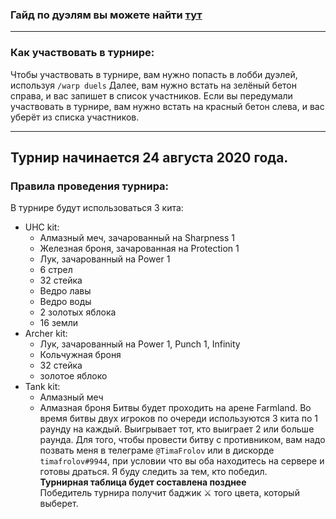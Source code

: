 ### Гайд по дуэлям вы можете найти **[тут](https://github.com/danklandclub/ws-api/blob/master/duels.md)**
***
### Как участвовать в турнире:
Чтобы участвовать в турнире, вам нужно попасть в лобби дуэлей, используя `/warp duels`
Далее, вам нужно встать на зелёный бетон справа, и вас запишет в список участников.
Если вы передумали участвовать в турнире, вам нужно встать на красный бетон слева, и вас уберёт из списка участников.
***
## Турнир начинается 24 августа 2020 года.
### Правила проведения турнира:
В турнире будут использоваться 3 кита:
* UHC kit:
  * Алмазный меч, зачарованный на Sharpness 1
  * Железная броня, зачарованная на Protection 1
  * Лук, зачарованный на Power 1
  * 6 стрел
  * 32 стейка
  * Ведро лавы
  * Ведро воды
  * 2 золотых яблока
  * 16 земли
* Archer kit:
  * Лук, зачарованный на Power 1, Punch 1, Infinity
  * Кольчужная броня
  * 32 стейка
  * золотое яблоко
* Tank kit:
  * Алмазный меч
  * Алмазная броня
Битвы будет проходить на арене Farmland.
Во время битвы двух игроков по очереди используются 3 кита по 1 раунду на каждый. Выигрывает тот, кто выиграет 2 или больше раунда.
Для того, чтобы провести битву с противником, вам надо позвать меня в телеграме `@TimaFrolov` или в дискорде `timafrolov#9944`, при условии что вы оба находитесь на сервере и готовы драться. Я буду следить за тем, кто победил.<br>
**Турнирная таблица будет составлена позднее**<br>
Победитель турнира получит баджик ⚔ того цвета, который выберет.
